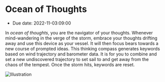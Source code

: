 # Ocean of Thoughts
- Due date: 2022-11-03:09:00

In *ocean of thoughts*, you are the navigator of your thoughts. Whenever mind-wandering in the verge of the storm,  embrace your thoughts drifting away and use this device as your vessel. It will then focus bears towards a new course of prompted ideas. This thinking compass generates keywords based on wind trajectory and barometer data. It is for you to combine and set a new undiscovered trajectory to set sail to and get away from the chaos of the tempest.
Once the storm hits, keywords are reset.

![Illustration](https://d2w9rnfcy7mm78.cloudfront.net/1889766/original_717fa12fab70e9069892f1172f311576.jpg?1521037668?bc=1)

